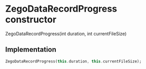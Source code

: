 


# ZegoDataRecordProgress constructor







ZegoDataRecordProgress(int duration, int currentFileSize)





## Implementation

```dart
ZegoDataRecordProgress(this.duration, this.currentFileSize);
```







